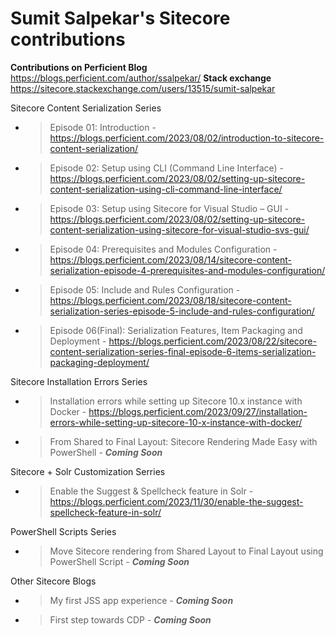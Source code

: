 # Sumit Salpekar's Sitecore contributions


**Contributions on Perficient Blog**
https://blogs.perficient.com/author/ssalpekar/
**Stack exchange**
https://sitecore.stackexchange.com/users/13515/sumit-salpekar

Sitecore Content Serialization Series
- > Episode 01: Introduction - https://blogs.perficient.com/2023/08/02/introduction-to-sitecore-content-serialization/
- > Episode 02: Setup using CLI (Command Line Interface) - https://blogs.perficient.com/2023/08/02/setting-up-sitecore-content-serialization-using-cli-command-line-interface/
- > Episode 03: Setup using Sitecore for Visual Studio – GUI - https://blogs.perficient.com/2023/08/02/setting-up-sitecore-content-serialization-using-sitecore-for-visual-studio-svs-gui/
- > Episode 04: Prerequisites and Modules Configuration - https://blogs.perficient.com/2023/08/14/sitecore-content-serialization-episode-4-prerequisites-and-modules-configuration/ 
- > Episode 05: Include and Rules Configuration - https://blogs.perficient.com/2023/08/18/sitecore-content-serialization-series-episode-5-include-and-rules-configuration/
- > Episode 06(Final): Serialization Features, Item Packaging and Deployment - https://blogs.perficient.com/2023/08/22/sitecore-content-serialization-series-final-episode-6-items-serialization-packaging-deployment/

Sitecore Installation Errors Series
- > Installation errors while setting up Sitecore 10.x instance with Docker - https://blogs.perficient.com/2023/09/27/installation-errors-while-setting-up-sitecore-10-x-instance-with-docker/
- > From Shared to Final Layout: Sitecore Rendering Made Easy with PowerShell - **_Coming Soon_**

Sitecore + Solr Customization Serries
- > Enable the Suggest & Spellcheck feature in Solr - https://blogs.perficient.com/2023/11/30/enable-the-suggest-spellcheck-feature-in-solr/

PowerShell Scripts Series
- > Move Sitecore rendering from Shared Layout to Final Layout using PowerShell Script - **_Coming Soon_**

Other Sitecore Blogs
- > My first JSS app experience - **_Coming Soon_**
- > First step towards CDP - **_Coming Soon_** 

